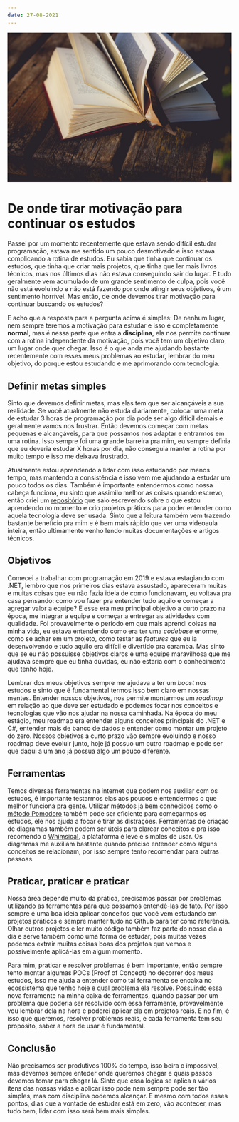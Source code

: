```yaml
---
date: 27-08-2021
---
```


![Livro](.\images\01_book.jpg)

# De onde tirar motivação para continuar os estudos

Passei por um momento recentemente que estava sendo difícil estudar programação, estava me sentido um pouco desmotivado e isso estava complicando a rotina de estudos. Eu sabia que tinha que continuar os estudos, que tinha que criar mais projetos, que tinha que ler mais livros técnicos, mas nos últimos dias não estava conseguindo sair do lugar. E tudo geralmente vem acumulado de um grande sentimento de culpa, pois você não está evoluindo e não está fazendo por onde atingir seus objetivos, é um sentimento horrível. Mas então, de onde devemos tirar motivação para continuar buscando os estudos?

E acho que a resposta para a pergunta acima é simples: De nenhum lugar, nem sempre teremos a motivação para estudar e isso é completamente **normal**, mas é nessa parte que entra a **disciplina**, ela nos permite continuar com a rotina independente da motivação, pois você tem um objetivo claro, um lugar onde quer chegar. Isso é o que anda me ajudando bastante recentemente com esses meus problemas ao estudar, lembrar do meu objetivo, do porque estou estudando e me aprimorando com tecnologia.

## Definir metas simples

Sinto que devemos definir metas, mas elas tem que ser alcançáveis a sua realidade. Se você atualmente não estuda diariamente, colocar uma meta de estudar 3 horas de programação por dia pode ser algo difícil demais e geralmente vamos nos frustrar. Então devemos começar com metas pequenas e alcançáveis, para que possamos nos adaptar e entrarmos em uma rotina. Isso sempre foi uma grande barreira pra mim, eu sempre definia que eu deveria estudar X horas por dia, não conseguia manter a rotina por muito tempo e isso me deixava frustrado.

Atualmente estou aprendendo a lidar com isso estudando por menos tempo, mas mantendo a consistência e isso vem me ajudando a estudar um pouco todos os dias. Também é importante entendermos como nossa cabeça funciona, eu sinto que assimilo melhor as coisas quando escrevo, então criei um [repositório](https://github.com/LucasRufo/estudos-pocs) que saio escrevendo sobre o que estou aprendendo no momento e crio projetos práticos para poder entender como aquela tecnologia deve ser usada. Sinto que a leitura também vem trazendo bastante benefício pra mim e é bem mais rápido que ver uma videoaula inteira, então ultimamente venho lendo muitas documentações e artigos técnicos.

## Objetivos

Comecei a trabalhar com programação em 2019 e estava estagiando com .NET, lembro que nos primeiros dias estava assustado, apareceram muitas e muitas coisas que eu não fazia ideia de como funcionavam, eu voltava pra casa pensando: como vou fazer pra entender tudo aquilo e começar a agregar valor a equipe? E esse era meu principal objetivo a curto prazo na época, me integrar a equipe e começar a entregar as atividades com qualidade. Foi provavelmente o periodo em que mais aprendi coisas na minha vida, eu estava entendendo como era ter uma *codebase* enorme, como se achar em um projeto, como testar as *features* que eu ia desenvolvendo e tudo aquilo era difícil e divertido pra caramba. Mas sinto que se eu não possuísse objetivos claros e uma equipe maravilhosa que me ajudava sempre que eu tinha dúvidas, eu não estaria com o conhecimento que tenho hoje.

Lembrar dos meus objetivos sempre me ajudava a ter um *boost* nos estudos e sinto que é fundamental termos isso bem claro em nossas mentes. Entender nossos objetivos, nos permite montarmos um *roadmap* em relação ao que deve ser estudado e podemos focar nos conceitos e tecnologias que vão nos ajudar na nossa caminhada. Na época do meu estágio, meu roadmap era entender alguns conceitos principais do .NET e C#, entender mais de banco de dados e entender como montar um projeto do zero. Nossos objetivos a curto prazo vão sempre evoluindo e nosso roadmap deve evoluir junto, hoje já possuo um outro roadmap e pode ser que daqui a um ano já possua algo um pouco diferente.

## Ferramentas

Temos diversas ferramentas na internet que podem nos auxiliar com os estudos, é importante testarmos elas aos poucos e entendermos o que melhor funciona pra gente. Utilizar métodos já bem conhecidos como o [método Pomodoro](https://pt.wikipedia.org/wiki/T%C3%A9cnica_pomodoro) também pode ser eficiente para começarmos os estudos, ele nos ajuda a focar e tirar as distrações. Ferramentas de criação de diagramas também podem ser úteis para clarear conceitos e pra isso recomendo o [Whimsical](https://whimsical.com/), a plataforma é leve e simples de usar. Os diagramas me auxiliam bastante quando preciso entender como alguns conceitos se relacionam, por isso sempre tento recomendar para outras pessoas.

## Praticar, praticar e praticar

Nossa área depende muito da prática, precisamos passar por problemas utilizando as ferramentas para que possamos entendê-las de fato. Por isso sempre é uma boa ideia aplicar conceitos que você vem estudando em projetos práticos e sempre manter tudo no Github para ter como referência. Olhar outros projetos e ler muito código também faz parte do nosso dia a dia e serve também como uma forma de estudar, pois muitas vezes podemos extrair muitas coisas boas dos projetos que vemos e possivelmente aplicá-las em algum momento.

Para mim, praticar e resolver problemas é bem importante, então sempre tento montar algumas POCs (Proof of Concept) no decorrer dos meus estudos, isso me ajuda a entender como tal ferramenta se encaixa no ecossistema que tenho hoje e qual problema ela resolve. Possuindo essa nova ferramente na minha caixa de ferramentas, quando passar por um problema que poderia ser resolvido com essa ferramente, provavelmente vou lembrar dela na hora e poderei aplicar ela em projetos reais. E no fim, é isso que queremos, resolver problemas reais, e cada ferramenta tem seu propósito, saber a hora de usar é fundamental.

## Conclusão

Não precisamos ser produtivos 100% do tempo, isso beira o impossível, mas devemos sempre enteder onde queremos chegar e quais passos devemos tomar para chegar lá. Sinto que essa lógica se aplica a vários itens das nossas vidas e aplicar isso pode nem sempre pode ser tão simples, mas com disciplina podemos alcançar. E mesmo com todos esses pontos, dias que a vontade de estudar está em zero, vão acontecer, mas tudo bem, lidar com isso será bem mais simples.






